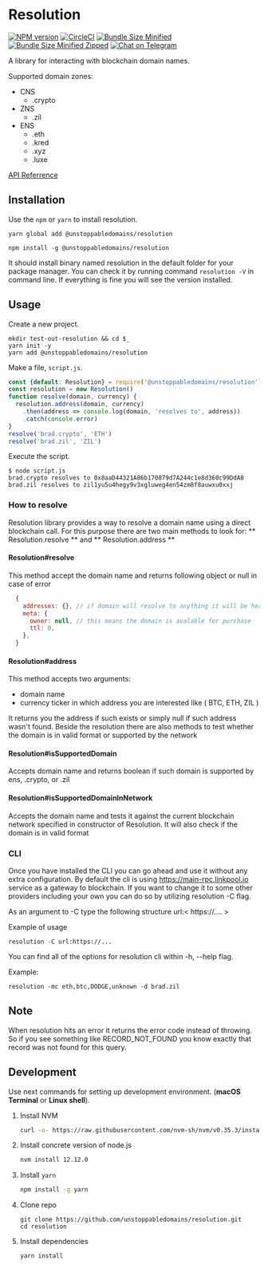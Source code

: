 # Resolution

[![NPM version](https://img.shields.io/npm/v/@unstoppabledomains/resolution.svg?style=flat)](https://www.npmjs.com/package/@unstoppabledomains/resolution)
[![CircleCI](https://circleci.com/gh/unstoppabledomains/resolution.svg?style=shield)](https://circleci.com/gh/unstoppabledomains/resolution)
[![Bundle Size Minified](https://img.shields.io/bundlephobia/min/@unstoppabledomains/resolution.svg)](https://bundlephobia.com/result?p=@unstoppabledomains/resolution)
[![Bundle Size Minified Zipped](https://img.shields.io/bundlephobia/minzip/@unstoppabledomains/resolution.svg)](https://bundlephobia.com/result?p=@unstoppabledomains/resolution)
[![Chat on Telegram](https://img.shields.io/badge/Chat%20on-Telegram-brightgreen.svg)](https://t.me/unstoppabledev)

A library for interacting with blockchain domain names.

Supported domain zones:

* CNS
  - .crypto 
* ZNS
  - .zil
* ENS
  - .eth
  - .kred
  - .xyz
  - .luxe

[API Referrence](https://unstoppabledomains.github.io/resolution/)

## Installation

Use the `npm` or `yarn` to install resolution.

```
yarn global add @unstoppabledomains/resolution
```

```
npm install -g @unstoppabledomains/resolution
```

It should install binary named resolution in the default folder for your package manager. You can check it by running command `resolution -V` in command line. If everything is fine you will see the version installed.

## Usage

Create a new project.

```shell
mkdir test-out-resolution && cd $_
yarn init -y
yarn add @unstoppabledomains/resolution
```

Make a file, `script.js`.

```javascript
const {default: Resolution} = require('@unstoppabledomains/resolution')
const resolution = new Resolution()
function resolve(domain, currency) {
  resolution.address(domain, currency)
    .then(address => console.log(domain, 'resolves to', address))
    .catch(console.error)
}
resolve('brad.crypto', 'ETH')
resolve('brad.zil', 'ZIL')
```

Execute the script.

```
$ node script.js
brad.crypto resolves to 0x8aaD44321A86b170879d7A244c1e8d360c99DdA8
brad.zil resolves to zil1yu5u4hegy9v3xgluweg4en54zm8f8auwxu0xxj
```

### How to resolve

Resolution library provides a way to resolve a domain name using a direct blockchain call.
For this purpose there are two main methods to look for: ** Resolution.resolve ** and ** Resolution.address **

#### Resolution#resolve

This method accept the domain name and returns following object or null in case of error
```javascript
  {
    addresses: {}, // if domain will resolve to anything it will be here
    meta: {
      owner: null, // this means the domain is avalable for purchase
      ttl: 0,
    },
  }
```

#### Resolution#address

This method accepts two arguments:
 - domain name
 - currency ticker in which address you are interested like ( BTC, ETH, ZIL )
 
It returns you the address if such exists or simply null if such address wasn't found.
Beside the resolution there are also methods to test whether the domain is in valid format or supported by the network

#### Resolution#isSupportedDomain

Accepts domain name and returns boolean if such domain is supported by ens, .crypto, or .zil

#### Resolution#isSupportedDomainInNetwork

Accepts the domain name and tests it against the current blockchain network specified in constructor of Resolution.
It will also check if the domain is in valid format

### CLI

Once you have installed the CLI you can go ahead and use it without any extra configuration. By default the cli is
using https://main-rpc.linkpool.io service as a gateway to blockchain. If you want to change it to some other providers
including your own you can do so by utilizing resolution -C flag.

As an argument to -C type the following structure url:< https://.... >

Example of usage
```
resolution -C url:https://...
```

You can find all of the options for resolution cli within -h, --help flag. 

Example:
```
resolution -mc eth,btc,DODGE,unknown -d brad.zil
```

## Note

When resolution hits an error it returns the error code instead of throwing. So if you see something like RECORD_NOT_FOUND you know exactly that record was not found for this query.

## Development

Use next commands for setting up development environment. (**macOS Terminal** or **Linux shell**).

1. Install NVM
    ```bash
    curl -o- https://raw.githubusercontent.com/nvm-sh/nvm/v0.35.3/install.sh | bash
    ```

2. Install concrete version of node.js
    ```bash
    nvm install 12.12.0
    ```

3. Install ```yarn```
    ```bash
    npm install -g yarn
    ```
4. Clone repo
    ```
    git clone https://github.com/unstoppabledomains/resolution.git
    cd resolution
    ```

5. Install dependencies 
    ```bash
    yarn install
    ```
